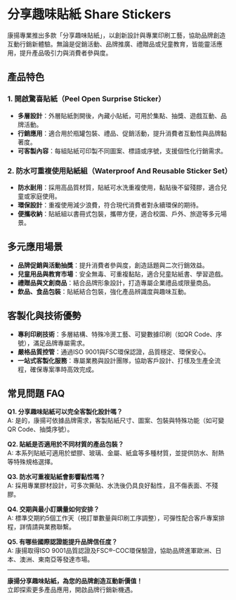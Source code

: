 # 分享趣味貼紙 Share Stickers

康揚專業推出多款「分享趣味貼紙」，以創新設計與專業印刷工藝，協助品牌創造互動行銷新體驗。無論是促銷活動、品牌推廣、禮贈品或兒童教育，皆能靈活應用，提升產品吸引力與消費者參與度。

## 產品特色

### 1. 開啟驚喜貼紙（Peel Open Surprise Sticker）
- **多層設計**：外層貼紙剝開後，內藏小貼紙，可用於集點、抽獎、遊戲互動、品牌活動。
- **行銷應用**：適合用於瓶罐包裝、禮品、促銷活動，提升消費者互動性與品牌黏著度。
- **可客製內容**：每組貼紙可印製不同圖案、標語或序號，支援個性化行銷需求。

### 2. 防水可重複使用貼紙組（Waterproof And Reusable Sticker Set）
- **防水耐用**：採用高品質材質，貼紙可水洗重複使用，黏貼後不留殘膠，適合兒童或家庭使用。
- **環保設計**：重複使用減少浪費，符合現代消費者對永續環保的期待。
- **便攜收納**：貼紙組以書冊式包裝，攜帶方便，適合校園、戶外、旅遊等多元場景。

## 多元應用場景

- **品牌促銷與活動抽獎**：提升消費者參與度，創造話題與二次行銷效益。
- **兒童用品與教育市場**：安全無毒、可重複黏貼，適合兒童貼紙書、學習遊戲。
- **禮贈品與文創商品**：結合品牌形象設計，打造專屬企業禮品或限量商品。
- **飲品、食品包裝**：貼紙結合包裝，強化產品辨識度與趣味互動。

## 客製化與技術優勢

- **專利印刷技術**：多層結構、特殊冷燙工藝、可變數據印刷（如QR Code、序號），滿足品牌專屬需求。
- **嚴格品質控管**：通過ISO 9001與FSC環保認證，品質穩定、環保安心。
- **一站式客製化服務**：專屬業務與設計團隊，協助客戶設計、打樣及生產全流程，確保專案準時高效完成。

## 常見問題 FAQ

**Q1. 分享趣味貼紙可以完全客製化設計嗎？**  
A: 是的，康揚可依據品牌需求，客製貼紙尺寸、圖案、包裝與特殊功能（如可變QR Code、抽獎序號）。

**Q2. 貼紙是否適用於不同材質的產品包裝？**  
A: 本系列貼紙可適用於塑膠、玻璃、金屬、紙盒等多種材質，並提供防水、耐熱等特殊規格選擇。

**Q3. 防水可重複貼紙會影響黏性嗎？**  
A: 採用專業膠材設計，可多次撕貼、水洗後仍具良好黏性，且不傷表面、不殘膠。

**Q4. 交期與最小訂購量如何安排？**  
A: 標準交期約5個工作天（視訂單數量與印刷工序調整），可彈性配合客戶專案排程，詳情請與業務聯繫。

**Q5. 有哪些國際認證能提升品牌信任度？**  
A: 康揚取得ISO 9001品質認證及FSC®-COC環保驗證，協助品牌進軍歐洲、日本、澳洲、東南亞等發達市場。

---

**康揚分享趣味貼紙，為您的品牌創造互動新價值！**  
立即探索更多產品應用，開啟品牌行銷新機遇。